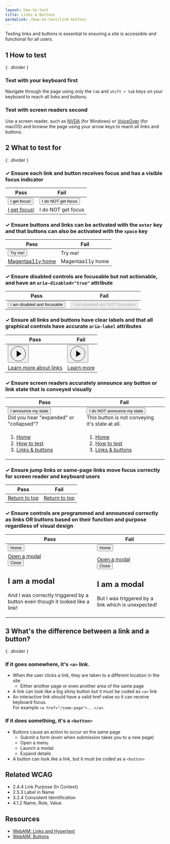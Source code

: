 ```yaml
---
layout: how-to-test
title: Links & Buttons
permalink: /how-to-test/link-button/
---
```


<span tabindex="-1" id="top-text">Testing links and buttons is essential to ensuring a site is accessible and functional for all users.</span>

## <step-number>1</step-number> How to test
{: .divider }
### Test with your keyboard first
Navigate through the page using only the `tab` and `shift + tab` keys on your keyboard to reach all links and buttons.

### Test with screen readers second
Use a screen reader, such as [NVDA](https://www.nvaccess.org/) (for Windows) or [VoiceOver](https://www.apple.com/accessibility/mac/vision/) (for macOS) and browse the page using your arrow keys to reach all links and buttons.

## <step-number>2</step-number> What to test for
{: .divider }
### ✓ Ensure each link and button receives focus and has a visible focus indicator
<table class="column-2">
  <thead>
    <th scope="col">
      Pass
    </th>
    <th scope="col">
      Fail
    </th>
  </thead>
  <tbody>
  <tr>
    <td>
      <button>I get focus!</button>
    </td>
    <td>
      <button tabindex="-1">I do NOT get focus</button>
    </td>
  </tr>  
    <tr>
    <td>
      <a href="#">I get focus!</a>
    </td>
    <td>
      <a>I do NOT get focus</a>
    </td>
  </tr> 
  </tbody>
</table>

### ✓ Ensure buttons and links can be activated with the `enter` key and that buttons can also be activated with the `space` key

<table class="column-2">
  <thead>
    <th scope="col">
      Pass
    </th>
    <th scope="col">
      Fail
    </th>
  </thead>
  <tbody>
  <tr>
    <td>
      <button onclick="alert('I work!')">Try me!</button>
    </td>
    <td>
      <div class="button" type="button" tabindex="0">Try me!</div>
    </td>
  </tr>  
      <tr>
    <td>
      <a href="https://www.magentaa11y.com/">Magentaa11y home</a>
    </td>
    <td>
      <a tabindex="0">Magentaa11y home</a>
    </td>
  </tr> 
  </tbody>
</table>

### ✓ Ensure disabled controls are focusable but not actionable, and have an `aria-disabled="true"` attribute

<table class="column-2">
  <thead>
    <th scope="col">
      Pass
    </th>
    <th scope="col">
      Fail
    </th>
  </thead>
  <tbody>
  <tr>
    <td>
      <button aria-disabled="true">I am disabled and focusable</button>
    </td>
    <td>
      <button disabled>I am disabled and NOT focusable</button>
    </td>
  </tr>  
  </tbody>
</table>

### ✓ Ensure all links and buttons have clear labels and that all graphical controls have accurate `aria-label` attributes 

<table class="column-2">
  <thead>
    <th scope="col">
      Pass
    </th>
    <th scope="col">
      Fail
    </th>
  </thead>
  <tbody>
      <tr>
    <td>
<button class="play-button" aria-label="play">
<svg aria-hidden="true" xmlns="http://www.w3.org/2000/svg" width="50" height="50" viewBox="0 0 50 50">
  <circle cx="25" cy="25" r="23" fill="none" stroke="#000"/>
  <polygon points="20,15 35,25 20,35" fill="#000"/>
</svg>
</button>
    </td>
    <td>
<button class="play-button">
<svg aria-hidden="true" xmlns="http://www.w3.org/2000/svg" width="50" height="50" viewBox="0 0 50 50">
  <circle cx="25" cy="25" r="23" fill="none" stroke="#000"/>
  <polygon points="20,15 35,25 20,35" fill="#000"/>
</svg>
</button>
    </td>
  </tr> 
  <tr>
    <td>
       <a href="https://www.magentaa11y.com/checklist-web/link/">
  Learn more about links
</a>
    </td>
    <td>
      <a href="https://www.magentaa11y.com/checklist-web/link/">
  Learn more
</a>
    </td>
  </tr>  
  </tbody>
</table>

### ✓ Ensure screen readers accurately announce any button or link state that is conveyed visually 

<table class="column-2">
  <thead>
    <th scope="col">
      Pass
    </th>
    <th scope="col">
      Fail
    </th>
  </thead>
  <tbody>
  <tr>
    <td>
<div class="expander-group">
  <button class="expander-toggle" aria-expanded="false">
    I announce my state
  </button>
  <div class="expander-content">
    Did you hear "expanded" or "collapsed"?
  </div>
</div>
    </td>
    <td>
<div class="expander-group">
  <button class="expander-toggle-fail">
    I do NOT announce my state
  </button>
  <div class="expander-content">
    This button is not conveying it's state at all.
  </div>
</div>
    </td>
  </tr> 
    <tr>
    <td>
<nav class="breadcrumbs" aria-label="Breadcrumb pass example">
  <ol>
    <li>
      <a href="/">
        Home
      </a>
    </li>
    <li>
      <a href="/how-to-test/">
        How to test
      </a>
    </li>
    <li>
      <a href="/how-to-test/link-button/" 
         aria-current="page">
        Links & buttons
      </a>
    </li>
  </ol>
</nav>
    </td>
    <td>
<nav class="breadcrumbs" aria-label="Breadcrumb fail example">
  <ol>
    <li>
      <a href="/">
        Home
      </a>
    </li>
    <li>
      <a href="/how-to-test/">
        How to test
      </a>
    </li>
    <li>
      <a href="/how-to-test/link-button/">
        Links & buttons
      </a>
    </li>
  </ol>
</nav>
    </td>
  </tr> 
  </tbody>
</table>

### ✓ Ensure jump links or same-page links move focus correctly for screen reader and keyboard users

<table class="column-2">
  <thead>
    <th scope="col">
      Pass
    </th>
    <th scope="col">
      Fail
    </th>
  </thead>
  <tbody>
  <tr>
    <td>
    <a id="return-to-top-link" href="#top-text">Return to top</a>
    </td>
    <td>
    <a href="#" onclick="window.scrollTo({ top: 0, behavior: 'smooth' }); return false;">Return to top</a>
    </td>
  </tr> 
  </tbody>
</table>

### ✓ Ensure controls are programmed and announced correctly as links OR buttons based on their function and purpose regardless of visual design

<table class="column-2">
  <thead>
    <th scope="col">
      Pass
    </th>
    <th scope="col">
      Fail
    </th>
  </thead>
  <tbody>
  <tr>
    <td>
    <button onclick = "location.href='https://www.magentaa11y.com/'" role="link">Home</button>
    </td>
    <td>
    <button onclick = "location.href='https://www.magentaa11y.com/'">Home</button>
    </td>
  </tr> 
  <tr>
    <td>
    <a href="#" role="button" id="modalFromLinkPass">Open a modal</a>
  <div class="modal" id="passModal" role="dialog" aria-modal="true" aria-labelledby="passModalTitle" tabindex="-1">
    <div class="modal-content">
      <button class="close-modal" id="closePassModal">Close</button>
      <h2 id="passModalTitle">I am a modal</h2>
      <p id="passModalDescription">And I was correctly triggered by a button even though it looked like a link!</p>
    </div>
  </div>
    </td>
    <td>
    <a href="#" id="modalFromLinkFail">Open a modal</a>
      <div class="modal" id="failModal" role="dialog" aria-modal="true" aria-labelledby="failModalTitle" tabindex="-1">
    <div class="modal-content">
      <button class="close-modal" id="closeFailModal">Close</button>
      <h2 id="failModalTitle">I am a modal</h2>
      <p id="failModalDescription">But I was triggered by a link which is unexpected!</p>
    </div>
  </div>
    </td>
  </tr> 
  </tbody>
</table>


## <step-number>3</step-number> What's the difference between a link and a button?
{: .divider }

### If it goes somewhere, it's `<a>` link.

- When the user clicks a link, they are taken to a different location in the site.
  - Either another page or even another area of the same page
- A link can look like a big shiny button but it must be coded as `<a>` link
- An interactive link should have a valid href value so it can receive keyboard focus.<br>For example `<a href="/some-page">...</a>`.

### If it does something, it's a `<button>`

- Buttons cause an action to occur on the same page
  - Submit a form (even when submission takes you to a new page)
  - Open a menu
  - Launch a modal
  - Expand details
- A button can look like a link, but it must be coded as a `<button>`

## Related WCAG
- 2.4.4 Link Purpose (In Context)
- 2.5.3 Label in Name
- 3.2.4 Consistent Identification
- 4.1.2 Name, Role, Value

## Resources
- [WebAIM: Links and Hypertext](https://webaim.org/techniques/hypertext/)
- [WebAIM: Buttons](https://webaim.org/techniques/buttons/)

